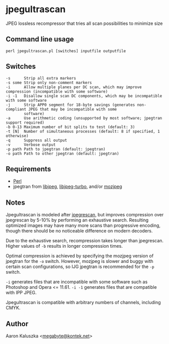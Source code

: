 # jpegultrascan
JPEG lossless recompressor that tries all scan possibilities to minimize size

## Command line usage
    perl jpegultrascan.pl [switches] inputfile outputfile

## Switches
    -s      Strip all extra markers
    -s some Strip only non-comment markers
    -i      Allow multiple planes per DC scan, which may improve compression (incompatible with some software)
    -i -1   Disallow single scan DC components, which may be incompatible with some software
    -j      Strip APP0 segment for 18-byte savings (generates non-compliant JPEG that may be incompatible with some
            software)
    -a      Use arithmetic coding (unsupported by most software; jpegtran support required)
    -b 0-13 Maximum number of bit splits to test (default: 3)
    -t [N]  Number of simultaneous processes (default: 8 if specified, 1 otherwise)
    -q      Suppress all output
    -v      Verbose output
    -p path Path to jpegtran (default: jpegtran)
    -o path Path to other jpegtran (default: jpegtran)

## Requirements
- [Perl](https://www.perl.org/)
- jpegtran from [libjpeg](http://www.infai.org/jpeg/), [libjpeg-turbo](https://github.com/libjpeg-turbo/libjpeg-turbo), and/or [mozjpeg](https://github.com/mozilla/mozjpeg)

## Notes
Jpegultrascan is modeled after [jpegrescan](https://github.com/kud/jpegrescan), but improves compression over jpegrescan by 5-10% by performing an exhaustive search. Resulting optimized images may have many more scans than progressive encoding, though there should be no noticeable difference on modern decoders.

Due to the exhaustive search, recompression takes longer than jpegrescan. Higher values of `-b` results in longer compression times.

Optimal compression is achieved by specifying the mozjpeg version of jpegtran for the `-o` switch. However, mozjpeg is slower and buggy with certain scan configurations, so IJG jpegtran is recommended for the `-p` switch.

`-i` generates files that are incompatible with some software such as Photoshop and Opera <= 11.61. `-i -1` generates files that are compatible with IPP JPEG.

Jpegultrascan is compatible with arbitrary numbers of channels, including CMYK.

## Author
Aaron Kaluszka <<megabyte@kontek.net>>
